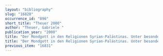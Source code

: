 ```yaml
---
layout: "bibliography"
slug: "16828"
occurrence_id: "896"
short_title: "Theuer 2000"
author: "Theuer, Gabriele "
publication_year: "2000"
title: "Der Mondgott in den Religionen Syrian-Palästinas. Unter besonderer Berücksichtigung von KTU 1.24., OBO 173 (Freiburg, Schweiz and Göttingen)"
title: "Der Mondgott in den Religionen Syrian-Palästinas. Unter besonderer Berücksichtigung von KTU 1.24., OBO 173 (Freiburg, Schweiz and Göttingen)"
previous_item: "16831"
---
```

